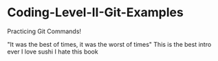 # Coding-Level-II-Git-Examples
Practicing Git Commands!


"It was the best of times, it was the worst of times"
This is the best intro ever
I love sushi
I hate this book
